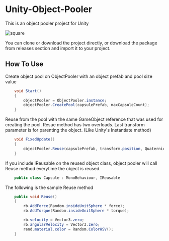 # Unity-Object-Pooler
 This is an object pooler project for Unity
 
 ![square](https://user-images.githubusercontent.com/32217921/68706051-36c4e100-05a0-11ea-9136-b5fc3f5f396c.gif)
 
 You can clone or download the project directly, or download the package from releases section and import it to your project.
 
 ## How To Use
 
 Create object pool on ObjectPooler with an object prefab and pool size value
```csharp
    void Start()
    {
        objectPooler = ObjectPooler.instance;
        objectPooler.CreatePool(capsulePrefab, maxCapsuleCount);
    }
```

Reuse from the pool with the same GameObject reference that was used for creating the pool.
Resue method has two overloads. Last transform parameter is for parenting the object. (Like Unity's Instantiate method)
```csharp
    void FixedUpdate()
    {
        objectPooler.Reuse(capsulePrefab, transform.position, Quaternion.identity, transform);
    }
```

If you include IReusable on the reused object class, object pooler will call Reuse method everytime the object is reused.
```csharp
    public class Capsule : MonoBehaviour, IReusable
```

The following is the sample Reuse method
```csharp
    public void Reuse()
    {
        rb.AddForce(Random.insideUnitSphere * force);
        rb.AddTorque(Random.insideUnitSphere * torque);

        rb.velocity = Vector3.zero;
        rb.angularVelocity = Vector3.zero;
        rend.material.color = Random.ColorHSV();
    }
```

